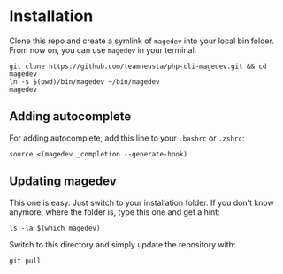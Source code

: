 # Installation

Clone this repo and create a symlink of `magedev` into your local bin folder. From now on, you can use `magedev` in your terminal.

    git clone https://github.com/teamneusta/php-cli-magedev.git && cd magedev
    ln -s $(pwd)/bin/magedev ~/bin/magedev
    magedev

## Adding autocomplete

For adding autocomplete, add this line to your `.bashrc` or `.zshrc`:

    source <(magedev _completion --generate-hook)

## Updating magedev

This one is easy. Just switch to your installation folder. If you don't know anymore, where the folder is, type this one and get a hint:

    ls -la $(which magedev)

Switch to this directory and simply update the repository with:

    git pull
